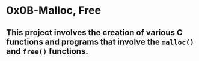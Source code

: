 # 0x0B-Malloc, Free

## This project involves the creation of various C functions and programs that involve the `malloc()` and `free()` functions.